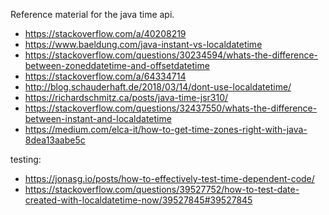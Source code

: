 Reference material for the java time api.

- https://stackoverflow.com/a/40208219
- https://www.baeldung.com/java-instant-vs-localdatetime 
- https://stackoverflow.com/questions/30234594/whats-the-difference-between-zoneddatetime-and-offsetdatetime 
- https://stackoverflow.com/a/64334714 
- http://blog.schauderhaft.de/2018/03/14/dont-use-localdatetime/ 
- https://richardschmitz.ca/posts/java-time-jsr310/ 
- https://stackoverflow.com/questions/32437550/whats-the-difference-between-instant-and-localdatetime
- https://medium.com/elca-it/how-to-get-time-zones-right-with-java-8dea13aabe5c 


testing:

- https://jonasg.io/posts/how-to-effectively-test-time-dependent-code/ 
- https://stackoverflow.com/questions/39527752/how-to-test-date-created-with-localdatetime-now/39527845#39527845 
